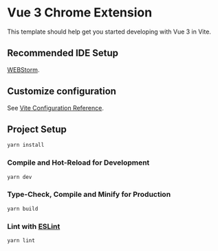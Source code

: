 # Vue 3 Chrome Extension

This template should help get you started developing with Vue 3 in Vite.

## Recommended IDE Setup

[WEBStorm](https://www.jetbrains.com/webstorm/).

## Customize configuration

See [Vite Configuration Reference](https://vitejs.dev/config/).

## Project Setup

```sh
yarn install
```

### Compile and Hot-Reload for Development

```sh
yarn dev
```

### Type-Check, Compile and Minify for Production

```sh
yarn build
```

### Lint with [ESLint](https://eslint.org/)

```sh
yarn lint
```
